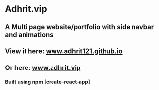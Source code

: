 # Adhrit.vip

## A Multi page website/portfolio with side navbar and animations

## View it here: www.adhrit121.github.io
## Or here: www.adhrit.vip


### Built using npm [create-react-app]


